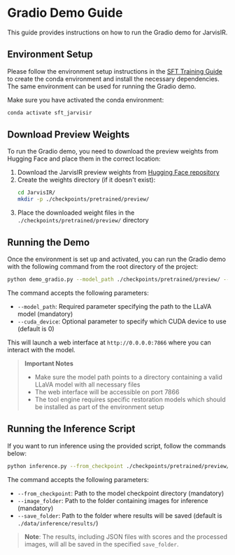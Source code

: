 # Gradio Demo Guide

This guide provides instructions on how to run the Gradio demo for JarvisIR.

## Environment Setup

Please follow the environment setup instructions in the [SFT Training Guide](./sft_training.md#environment-setup) to create the conda environment and install the necessary dependencies. The same environment can be used for running the Gradio demo.

Make sure you have activated the conda environment:
```bash
conda activate sft_jarvisir
```


## Download Preview Weights

To run the Gradio demo, you need to download the preview weights from Hugging Face and place them in the correct location:

1. Download the JarvisIR preview weights from [Hugging Face repository](https://huggingface.co/LYL1015/JarvisIR/tree/main/pretrained/preview)
2. Create the weights directory (if it doesn't exist):
   ```bash
   cd JarvisIR/
   mkdir -p ./checkpoints/pretrained/preview/
   ```
3. Place the downloaded weight files in the `./checkpoints/pretrained/preview/` directory


## Running the Demo

Once the environment is set up and activated, you can run the Gradio demo with the following command from the root directory of the project:

```bash
python demo_gradio.py --model_path ./checkpoints/pretrained/preview/ --cuda_device 0
```

The command accepts the following parameters:
- `--model_path`: Required parameter specifying the path to the LLaVA model (mandatory)
- `--cuda_device`: Optional parameter to specify which CUDA device to use (default is 0)

This will launch a web interface at `http://0.0.0.0:7866` where you can interact with the model.

> **Important Notes**
> - Make sure the model path points to a directory containing a valid LLaVA model with all necessary files
> - The web interface will be accessible on port 7866
> - The tool engine requires specific restoration models which should be installed as part of the environment setup

## Running the Inference Script
If you want to run inference using the provided script, follow the commands below:

```bash
python inference.py --from_checkpoint ./checkpoints/pretrained/preview/ --image_folder ./data/inference/images/ --save_folder ./data/inference/results/
```
The command accepts the following parameters:
- `--from_checkpoint`: Path to the model checkpoint directory (mandatory)
- `--image_folder`: Path to the folder containing images for inference (mandatory)
- `--save_folder`: Path to the folder where results will be saved (default is `./data/inference/results/`)
> **Note**: The results, including JSON files with scores and the processed images, will all be saved in the specified `save_folder`.
